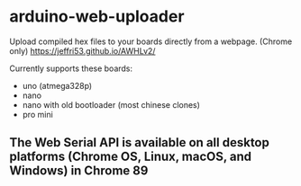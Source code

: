 # arduino-web-uploader
Upload compiled hex files to your boards directly from a webpage. (Chrome only)
https://jeffri53.github.io/AWHLv2/


Currently supports these boards:

- uno (atmega328p)
- nano
- nano with old bootloader (most chinese clones)
- pro mini

## The Web Serial API is available on all desktop platforms (Chrome OS, Linux, macOS, and Windows) in Chrome 89
